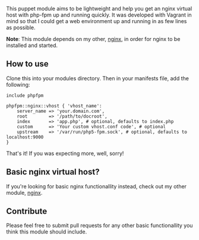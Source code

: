 This puppet module aims to be lightweight and help you get an nginx virtual host with php-fpm up and running quickly. It was developed with Vagrant in mind so that I could get a web environment up and running in as few lines as possible.

**Note**: This module depends on my other, [nginx](https://github.com/davidwinter/puppet-nginx), in order for nginx to be installed and started.

## How to use

Clone this into your modules directory. Then in your manifests file, add the following:

	include phpfpm

	phpfpm::nginx::vhost { 'vhost_name':
		server_name => 'your.domain.com',
		root		=> '/path/to/docroot',
		index       => 'app.php', # optional, defaults to index.php
		custom      => 'Your custom vhost.conf code', # optional
		upstream    => '/var/run/php5-fpm.sock', # optional, defaults to localhost:9000
	}

That's it! If you was expecting more, well, sorry!

## Basic nginx virtual host?

If you're looking for basic nginx functionallity instead, check out my other module, [nginx](https://github.com/davidwinter/puppet-nginx).

## Contribute

Please feel free to submit pull requests for any other basic functionallity you think this module should include.
